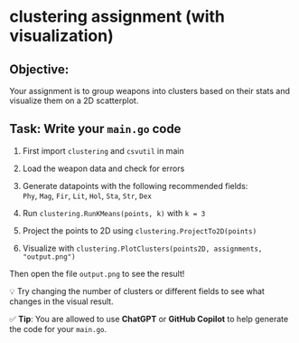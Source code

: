 # clustering assignment (with visualization)

## Objective:

Your assignment is to group weapons into clusters based on their stats and visualize them on a 2D scatterplot.

## Task: Write your `main.go` code

1. First import `clustering` and `csvutil` in main

2. Load the weapon data and check for errors

3. Generate datapoints with the following recommended fields:  
   `Phy`, `Mag`, `Fir`, `Lit`, `Hol`, `Sta`, `Str`, `Dex`

4. Run `clustering.RunKMeans(points, k)` with `k = 3`

5. Project the points to 2D using `clustering.ProjectTo2D(points)`

6. Visualize with `clustering.PlotClusters(points2D, assignments, "output.png")`

Then open the file `output.png` to see the result!

💡 Try changing the number of clusters or different fields to see what changes in the visual result.

✅ **Tip**: You are allowed to use **ChatGPT** or **GitHub Copilot** to help generate the code for your `main.go`.

